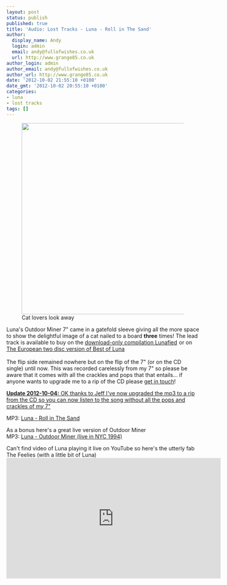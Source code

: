 ```yaml
---
layout: post
status: publish
published: true
title: 'Audio: Lost Tracks - Luna - Roll in The Sand'
author:
  display_name: Andy
  login: admin
  email: andy@fullofwishes.co.uk
  url: http://www.grange85.co.uk
author_login: admin
author_email: andy@fullofwishes.co.uk
author_url: http://www.grange85.co.uk
date: '2012-10-02 21:55:10 +0100'
date_gmt: '2012-10-02 20:55:10 +0100'
categories:
- luna
- lost tracks
tags: []
---
```

<p><figure class="caption aligncenter" width="513"><img alt="" src="http://media.fullofwishes.co.uk/images/misc/luna-outdoorminer-500.jpg" title="Luna - Outdoor Miner" width="513" height="500" /><figcaption class="caption-text">Cat lovers look away</figcaption></figure>
Luna's Outdoor Miner 7" came in a gatefold sleeve giving all the more space to show the delightful image of a cat nailed to a board <strong>three</strong> times! The lead track is available to buy on the <a href="http://www.amazon.com/gp/product/B00122K2NA/ref=as_li_ss_tl?ie=UTF8&camp=1789&creative=390957&creativeASIN=B00122K2NA&linkCode=as2&tag=aheadfullofwi-20">download-only compilation Lunafied</a><img src="http://www.assoc-amazon.com/e/ir?t=aheadfullofwi-20&l=as2&o=1&a=B00122K2NA" width="1" height="1" border="0" alt="" style="border:none !important; margin:0px !important;" /> or on <a href="http://www.amazon.co.uk/gp/product/B001MYDKVY/ref=as_li_ss_tl?ie=UTF8&camp=1634&creative=19450&creativeASIN=B001MYDKVY&linkCode=as2&tag=aheadfullofwi-21">The European two disc version of Best of Luna</a><img src="http://www.assoc-amazon.co.uk/e/ir?t=aheadfullofwi-21&l=as2&o=2&a=B001MYDKVY" width="1" height="1" border="0" alt="" style="border:none !important; margin:0px !important;" /><br />
<a id="more"></a><a id="more-3378"></a><br />
The flip side remained nowhere but on the flip of the 7" (or on the CD single) until now. This was recorded carelessly from my 7" so please be aware that it comes with all the crackles and pops that that entails... if anyone wants to upgrade me to a rip of the CD please <a href="/about/contact-me/">get in touch</a>!</p>
<p><ins datetime="2012-10-04T22:14:15+00:00"><strong>Update 2012-10-04:</strong> OK thanks to Jeff I've now upgraded the mp3 to a rip from the CD so you can now listen to the song without all the pops and crackles of my 7"</ins></p>
<p>MP3: <a href="https://www.box.com/s/y65xqz28xecbhkhw3l6q">Luna - Roll in The Sand</a></p>
<p>As a bonus here's a great live version of Outdoor Miner<br />
MP3: <a href="https://www.box.com/s/obclp851qzzol3vbjrrg">Luna - Outdoor Miner (live in NYC 1994)</a></p>
<p>Can't find video of Luna playing it live on YouTube so here's the utterly fab The Feelies (with a little bit of Luna)<br />
<iframe class="aligncenter" width="560" height="315" src="http://www.youtube.com/embed/oYzGvf1bZkw" frameborder="0" allowfullscreen></iframe></p>
